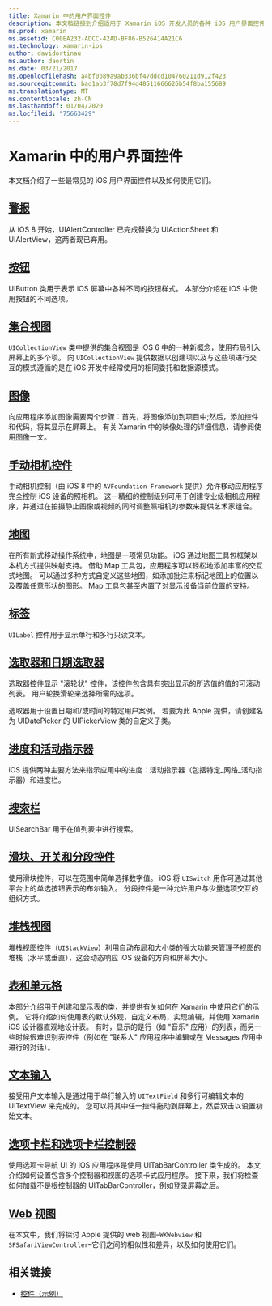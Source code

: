 ```yaml
---
title: Xamarin 中的用户界面控件
description: 本文档链接到介绍适用于 Xamarin iOS 开发人员的各种 iOS 用户界面控件的指南。 链接内容讨论了警报、按钮、集合视图、图像、手动照相机控件、地图、标签、选取器、日期选取器等。
ms.prod: xamarin
ms.assetid: C00EA232-ADCC-42AD-BF86-B526414A21C6
ms.technology: xamarin-ios
author: davidortinau
ms.author: daortin
ms.date: 03/21/2017
ms.openlocfilehash: a4bf0b89a9ab336bf47ddcd104760211d912f423
ms.sourcegitcommit: bad1ab3f78d7f94d48511666626b54f8ba155689
ms.translationtype: MT
ms.contentlocale: zh-CN
ms.lasthandoff: 01/04/2020
ms.locfileid: "75663429"
---
```

# <a name="user-interface-controls-in-xamarinios"></a>Xamarin 中的用户界面控件

本文档介绍了一些最常见的 iOS 用户界面控件以及如何使用它们。

## <a name="alertsalertsmd"></a>[警报](alerts.md)

从 iOS 8 开始，UIAlertController 已完成替换为 UIActionSheet 和 UIAlertView，这两者现已弃用。

## <a name="buttonsbuttonsmd"></a>[按钮](buttons.md)

UIButton 类用于表示 iOS 屏幕中各种不同的按钮样式。 本部分介绍在 iOS 中使用按钮的不同选项。

## <a name="collection-viewsuicollectionviewmd"></a>[集合视图](uicollectionview.md)

`UICollectionView` 类中提供的集合视图是 iOS 6 中的一种新概念，使用布局引入屏幕上的多个项。 向 `UICollectionView` 提供数据以创建项以及与这些项进行交互的模式遵循的是在 iOS 开发中经常使用的相同委托和数据源模式。

## <a name="imagesimagemd"></a>[图像](image.md)

向应用程序添加图像需要两个步骤：首先，将图像添加到项目中;然后，添加控件和代码，将其显示在屏幕上。 有关 Xamarin 中的映像处理的详细信息，请参阅使用[图像](~/ios/app-fundamentals/images-icons/index.md)一文。

## <a name="manual-camera-controlsintro-to-manual-camera-controlsmd"></a>[手动相机控件](intro-to-manual-camera-controls.md)

手动相机控制（由 iOS 8 中的 `AVFoundation Framework` 提供）允许移动应用程序完全控制 iOS 设备的照相机。 这一精细的控制级别可用于创建专业级相机应用程序，并通过在拍摄静止图像或视频的同时调整照相机的参数来提供艺术家组合。

## <a name="mapsios-mapsindexmd"></a>[地图](ios-maps/index.md)

在所有新式移动操作系统中，地图是一项常见功能。 iOS 通过地图工具包框架以本机方式提供映射支持。 借助 Map 工具包，应用程序可以轻松地添加丰富的交互式地图。 可以通过多种方式自定义这些地图，如添加批注来标记地图上的位置以及覆盖任意形状的图形。 Map 工具包甚至内置了对显示设备当前位置的支持。

## <a name="labelslabelsmd"></a>[标签](labels.md)

`UILabel` 控件用于显示单行和多行只读文本。

## <a name="pickers-and-date-pickerspickermd"></a>[选取器和日期选取器](picker.md)

选取器控件显示 "滚轮状" 控件，该控件包含具有突出显示的所选值的值的可滚动列表。 用户轮换滑轮来选择所需的选项。

选取器用于设置日期和/或时间的特定用户案例。 若要为此 Apple 提供，请创建名为 UIDatePicker 的 UIPickerView 类的自定义子类。

## <a name="progress-and-activity-indicatorsprogress-activity-indicatormd"></a>[进度和活动指示器](progress-activity-indicator.md)

iOS 提供两种主要方法来指示应用中的进度：活动指示器（包括特定_网络_活动指示器）和进度栏。

## <a name="search-barssearchbarmd"></a>[搜索栏](searchbar.md)

UISearchBar 用于在值列表中进行搜索。 

## <a name="sliders-switches-and-segmented-controlsslider-switch-segmented-controlsmd"></a>[滑块、开关和分段控件](slider-switch-segmented-controls.md)

使用滑块控件，可以在范围中简单选择数字值。 iOS 将 `UISwitch` 用作可通过其他平台上的单选按钮表示的布尔输入。 分段控件是一种允许用户与少量选项交互的组织方式。

## <a name="stack-viewuistackviewmd"></a>[堆栈视图](uistackview.md)

堆栈视图控件（`UIStackView`）利用自动布局和大小类的强大功能来管理子视图的堆栈（水平或垂直），这会动态响应 iOS 设备的方向和屏幕大小。

## <a name="tables-and-cellstablesindexmd"></a>[表和单元格](tables/index.md)

本部分介绍用于创建和显示表的类，并提供有关如何在 Xamarin 中使用它们的示例。 它将介绍如何使用表的默认外观，自定义布局，实现编辑，并使用 Xamarin iOS 设计器直观地设计表。 有时，显示的是行（如 "音乐" 应用）的列表，而另一些时候很难识别表控件（例如在 "联系人" 应用程序中编辑或在 Messages 应用中进行的对话）。

## <a name="text-inputtext-inputmd"></a>[文本输入](text-input.md)

接受用户文本输入是通过用于单行输入的 `UITextField` 和多行可编辑文本的 UITextView 来完成的。 您可以将其中任一控件拖动到屏幕上，然后双击以设置初始文本。

## <a name="tab-bars-and-tab-bar-controllerscreating-tabbed-applicationsmd"></a>[选项卡栏和选项卡栏控制器](creating-tabbed-applications.md)

使用选项卡导航 UI 的 iOS 应用程序是使用 UITabBarController 类生成的。 本文介绍如何设置包含多个控制器和视图的选项卡式应用程序。 接下来，我们将检查如何加载不是根控制器的 UITabBarController，例如登录屏幕之后。

## <a name="web-viewswebviewmd"></a>[Web 视图](webview.md)

在本文中，我们将探讨 Apple 提供的 web 视图–`WKWebview` 和 `SFSafariViewController`–它们之间的相似性和差异，以及如何使用它们。

## <a name="related-links"></a>相关链接

- [控件（示例）](https://docs.microsoft.com/samples/xamarin/ios-samples/controls)

